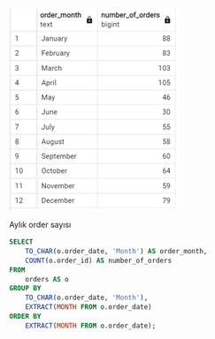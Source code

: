 ![Sipariş analizi](https://github.com/Kubra1s1kbozkurt/Northwind-SQL/blob/main/image/Aylara%20g%C3%B6re%20sipari%C5%9F%20analizi.png)

Aylık order sayısı
```sql
SELECT
    TO_CHAR(o.order_date, 'Month') AS order_month,
    COUNT(o.order_id) AS number_of_orders
FROM
    orders AS o
GROUP BY
    TO_CHAR(o.order_date, 'Month'),
    EXTRACT(MONTH FROM o.order_date)
ORDER BY
    EXTRACT(MONTH FROM o.order_date);

